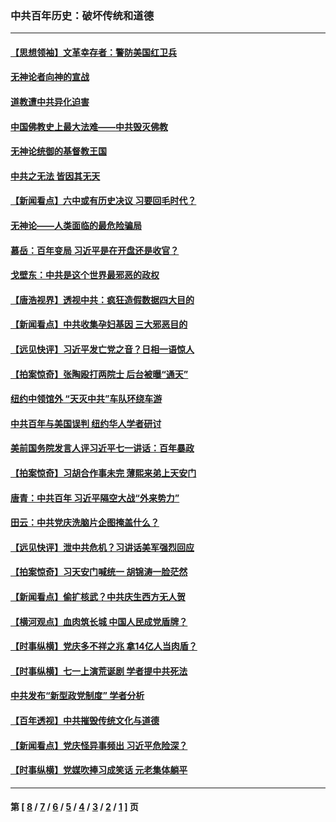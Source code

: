 ### 中共百年历史：破坏传统和道德
---
#### [【思想领袖】文革幸存者：警防美国红卫兵](../../pages/nf1176114/n13339289.md?11280430) 
#### [无神论者向神的宣战](../../pages/nf1176114/n13281535.md?11280430) 
#### [道教遭中共异化迫害](../../pages/nf1176114/n13281463.md?11280430) 
#### [中国佛教史上最大法难——中共毁灭佛教](../../pages/nf1176114/n13281397.md?11280430) 
#### [无神论统御的基督教王国](../../pages/nf1176114/n13281280.md?11280430) 
#### [中共之无法 皆因其无天](../../pages/nf1176114/n13281088.md?11280430) 
#### [【新闻看点】六中或有历史决议 习要回毛时代？](../../pages/nf1176114/n13222895.md?11280430) 
#### [无神论——人类面临的最危险骗局](../../pages/nf1176114/n13196137.md?11280430) 
#### [慕岳：百年变局 习近平是在开盘还是收官？](../../pages/nf1176114/n13206516.md?11280430) 
#### [戈壁东：中共是这个世界最邪恶的政权](../../pages/nf1176114/n13085641.md?11280430) 
#### [【唐浩视界】透视中共：疯狂造假数据四大目的](../../pages/nf1176114/n13080590.md?11280430) 
#### [【新闻看点】中共收集孕妇基因 三大邪恶目的](../../pages/nf1176114/n13077182.md?11280430) 
#### [【远见快评】习近平发亡党之音？日相一语惊人](../../pages/nf1176114/n13074809.md?11280430) 
#### [【拍案惊奇】张陶殴打两院士 后台被曝“通天”](../../pages/nf1176114/n13070496.md?11280430) 
#### [纽约中领馆外 “天灭中共”车队环绕车游](../../pages/nf1176114/n13070693.md?11280430) 
#### [中共百年与美国误判 纽约华人学者研讨](../../pages/nf1176114/n13067969.md?11280430) 
#### [美前国务院发言人评习近平七一讲话：百年暴政](../../pages/nf1176114/n13066986.md?11280430) 
#### [【拍案惊奇】习胡合作事未完 薄熙来弟上天安门](../../pages/nf1176114/n13065867.md?11280430) 
#### [唐青：中共百年 习近平隔空大战“外来势力”](../../pages/nf1176114/n13065976.md?11280430) 
#### [田云：中共党庆洗脑片企图掩盖什么？](../../pages/nf1176114/n13064395.md?11280430) 
#### [【远见快评】泄中共危机？习讲话美军强烈回应](../../pages/nf1176114/n13064269.md?11280430) 
#### [【拍案惊奇】习天安门喊统一 胡锦涛一脸茫然](../../pages/nf1176114/n13063233.md?11280430) 
#### [【新闻看点】偷扩核武？中共庆生西方无人贺](../../pages/nf1176114/n13061263.md?11280430) 
#### [【横河观点】血肉筑长城 中国人民成党盾牌？](../../pages/nf1176114/n13061779.md?11280430) 
#### [【时事纵横】党庆多不祥之兆 拿14亿人当肉盾？](../../pages/nf1176114/n13061709.md?11280430) 
#### [【时事纵横】七一上演荒诞剧 学者提中共死法](../../pages/nf1176114/n13058990.md?11280430) 
#### [中共发布“新型政党制度” 学者分析](../../pages/nf1176114/n13056354.md?11280430) 
#### [【百年透视】中共摧毁传统文化与道德](../../pages/nf1176114/n13057253.md?11280430) 
#### [【新闻看点】党庆怪异事频出 习近平危险深？](../../pages/nf1176114/n13056781.md?11280430) 
#### [【时事纵横】党媒吹捧习成笑话 元老集体躺平](../../pages/nf1176114/n13056792.md?11280430) 

---
#### 第 [ [8](./8.md?11280430) / [7](./7.md?11280430) / [6](./6.md?11280430) / [5](./5.md?11280430) / [4](./4.md?11280430) / [3](./3.md?11280430) / [2](./2.md?11280430) / [1](./1.md?11280430) ] 页
